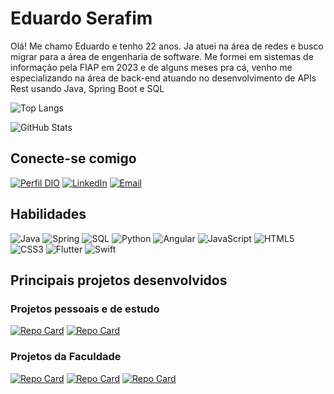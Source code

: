 # Eduardo Serafim   

Olá! Me chamo Eduardo e tenho 22 anos. Ja atuei na área de redes e busco migrar para a área de engenharia de
software. Me formei em sistemas de informação pela FIAP em 2023 e de
alguns meses pra cá, venho me especializando na área de back-end atuando
no desenvolvimento de APIs Rest usando Java, Spring Boot e SQL


![Top Langs](https://github-readme-stats-git-masterrstaa-rickstaa.vercel.app/api/top-langs/?username=EduardoSerafim&bg_color=000&border_color=30A3DC&title_color=E94D5F&text_color=FFF)

![GitHub Stats](https://github-readme-stats.vercel.app/api?username=EduardoSerafim&theme=transparent&bg_color=000&border_color=30A3DC&show_icons=true&icon_color=30A3DC&title_color=E94D5F&text_color=FFF)

## Conecte-se comigo 

[![Perfil DIO](https://img.shields.io/badge/-Perfil%20na%20DIO-30A3DC?style=for-the-badge)](https://web.dio.me/users/edunandoserafim?tab=skills/)
[![LinkedIn](https://img.shields.io/badge/LinkedIn-000?style=for-the-badge&logo=linkedin&logoColor=0E76A8)](https://www.linkedin.com/in/eduardo-fernando-serafim-santos-2a948a190/)
[![Email](https://img.shields.io/badge/Email-000?style=for-the-badge&logo=microsoft-outlook&logoColor=0E76A8)](mailto:edunandoserafim@outlook.com)


## Habilidades 
![Java](https://img.shields.io/badge/Java-000?style=for-the-badge&logo=java)
![Spring](https://img.shields.io/badge/spring-000?style=for-the-badge&logo=Spring) 
![SQL](https://img.shields.io/badge/SQL-000?style=for-the-badge&logo=mysql)
![Python](https://img.shields.io/badge/Python-000?style=for-the-badge&logo=python)
![Angular](https://img.shields.io/badge/angular-000?style=for-the-badge&logo=angular)
![JavaScript](https://img.shields.io/badge/JavaScript-000?style=for-the-badge&logo=javascript)
![HTML5](https://img.shields.io/badge/HTML5-000?style=for-the-badge&logo=html5)
![CSS3](https://img.shields.io/badge/CSS3-000?style=for-the-badge&logo=css3&logoColor=264CE4)
![Flutter](https://img.shields.io/badge/flutter-000?style=for-the-badge&logo=flutter&)
![Swift](https://img.shields.io/badge/Swift-000?style=for-the-badge&logo=swift&)


## Principais projetos desenvolvidos

### Projetos pessoais e de estudo

[![Repo Card](https://github-readme-stats.vercel.app/api/pin/?username=EduardoSerafim&repo=Challenge-Back-end-Aluraflix&bg_color=000&border_color=30A3DC&show_icons=true&icon_color=30A3DC&title_color=E94D5F&text_color=FFF)](https://github.com/EduardoSerafim/Challenge-Back-end-Aluraflix)
[![Repo Card](https://github-readme-stats.vercel.app/api/pin/?username=EduardoSerafim&repo=DSCommerce&bg_color=000&border_color=30A3DC&show_icons=true&icon_color=30A3DC&title_color=E94D5F&text_color=FFF)](https://github.com/EduardoSerafim/DSCommerce)


### Projetos da Faculdade
[![Repo Card](https://github-readme-stats.vercel.app/api/pin/?username=EduardoSerafim&repo=Visao-computacional-com-python---checkpoint-1&bg_color=000&border_color=30A3DC&show_icons=true&icon_color=30A3DC&title_color=E94D5F&text_color=FFF)](https://github.com/EduardoSerafim/Visao-computacional-com-python---checkpoint-1)
[![Repo Card](https://github-readme-stats.vercel.app/api/pin/?username=EduardoSerafim&repo=Visao-computacional-com-python---checkpoint-2&bg_color=000&border_color=30A3DC&show_icons=true&icon_color=30A3DC&title_color=E94D5F&text_color=FFF)](https://github.com/EduardoSerafim/Visao-computacional-com-python---checkpoint-2)
[![Repo Card](https://github-readme-stats.vercel.app/api/pin/?username=EduardoSerafim&repo=Global-Solution-Flutter&bg_color=000&border_color=30A3DC&show_icons=true&icon_color=30A3DC&title_color=E94D5F&text_color=FFF)](https://github.com/EduardoSerafim/Global-Solution-Flutter)


